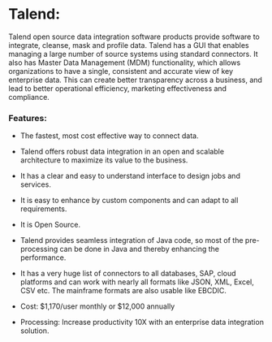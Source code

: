 # Talend:

Talend open source data integration software products provide software to integrate, cleanse, mask and profile data. Talend has a GUI that enables managing a large number of source systems using standard connectors. It also has Master Data Management (MDM) functionality, which allows organizations to have a single, consistent and accurate view of key enterprise data. This can create better transparency across a business, and lead to better operational efficiency, marketing effectiveness and compliance.

### Features:

- The fastest, most cost effective way to connect data.

- Talend offers robust data integration in an open and scalable architecture to maximize its value to the business.

- It has a clear and easy to understand interface to design jobs and services.

- It is easy to enhance by custom components and can adapt to all requirements.

- It is Open Source.

-  Talend provides seamless integration of Java code, so most of the pre-processing can be done in Java and thereby enhancing the performance.

- It has a very huge list of connectors to all databases, SAP, cloud platforms and can work with nearly all formats like JSON, XML, Excel, CSV etc. The mainframe formats are also usable like EBCDIC.

- Cost: $1,170/user monthly or $12,000 annually

- Processing: Increase productivity 10X with an enterprise data integration solution.
